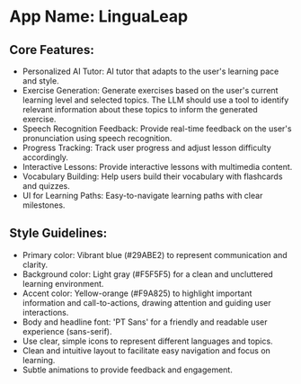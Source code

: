 # **App Name**: LinguaLeap

## Core Features:

- Personalized AI Tutor: AI tutor that adapts to the user's learning pace and style.
- Exercise Generation: Generate exercises based on the user's current learning level and selected topics. The LLM should use a tool to identify relevant information about these topics to inform the generated exercise.
- Speech Recognition Feedback: Provide real-time feedback on the user's pronunciation using speech recognition.
- Progress Tracking: Track user progress and adjust lesson difficulty accordingly.
- Interactive Lessons: Provide interactive lessons with multimedia content.
- Vocabulary Building: Help users build their vocabulary with flashcards and quizzes.
- UI for Learning Paths: Easy-to-navigate learning paths with clear milestones.

## Style Guidelines:

- Primary color: Vibrant blue (#29ABE2) to represent communication and clarity.
- Background color: Light gray (#F5F5F5) for a clean and uncluttered learning environment.
- Accent color: Yellow-orange (#F9A825) to highlight important information and call-to-actions, drawing attention and guiding user interactions.
- Body and headline font: 'PT Sans' for a friendly and readable user experience (sans-serif).
- Use clear, simple icons to represent different languages and topics.
- Clean and intuitive layout to facilitate easy navigation and focus on learning.
- Subtle animations to provide feedback and engagement.
